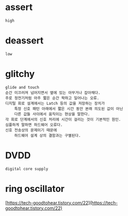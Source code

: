 # assert
    high

# deassert
    low

# glitchy
    glide and touch
    순간 미끄러져 넘어지면서 옆에 있는 아무거나 잡아채다.
    주로 정전기처럼 아주 짧은 순간 팍하고 일어나는 오류. 
    디지털 회로 설계에서는 Latch 등의 값을 저장하는 장치가 
        특정 신호 패턴 아래에서 짧은 시간 동안 본래 의도된 값이 아닌 
        다른 값들 사이에서 움직이는 현상을 말한다. 
    각 회로 단계에서의 신호 처리에 시간이 걸리는 것이 기본적인 원인. 
    심플하게 말하면 하드웨어 오류다. 
    신호 전송상의 문제이기 때문에 
        하드웨어 설계 상의 결함과는 구별된다.
   
# DVDD
    digital core supply

# ring oscillator
[https://tech-goodtohear.tistory.com/22](https://tech-goodtohear.tistory.com/22)
